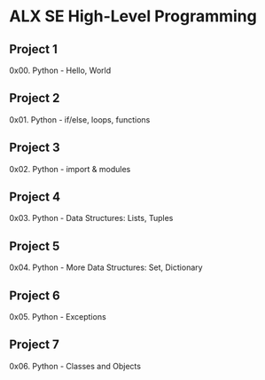 # ALX SE High-Level Programming
## Project 1
  0x00. Python - Hello, World
## Project 2
  0x01. Python - if/else, loops, functions
## Project 3
  0x02. Python - import & modules
## Project 4
  0x03. Python - Data Structures: Lists, Tuples
## Project 5
  0x04. Python - More Data Structures: Set, Dictionary
## Project 6
  0x05. Python - Exceptions
## Project 7
  0x06. Python - Classes and Objects
